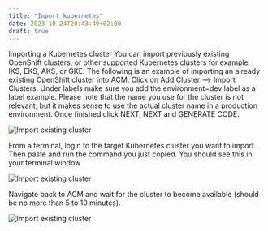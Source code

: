 ```yaml
---
title: "Import_kubernetes"
date: 2023-10-24T20:43:49+02:00
draft: true
---
```


Importing a Kubernetes cluster
You can import previously existing OpenShift clusters, or other supported Kubernetes clusters
for example, IKS, EKS, AKS, or GKE. The following is an example of importing an already
existing OpenShift cluster into ACM.
Click on Add Cluster --> Import Clusters. Under labels make sure you add the
environment=dev label as a label example.
Please note that the name you use for the cluster is not relevant, but it makes sense to
use the actual cluster name in a production environment. Once finished click NEXT, NEXT
and GENERATE CODE.

![Import existing cluster](/appendix_1.png)

From a terminal, login to the target Kubernetes cluster you want to import. Then paste and run
the command you just copied.
You should see this in your terminal window

![Import existing cluster](/appendix_2.png)

Navigate back to ACM and wait for the cluster to become available (should be no more than 5 to
10 minutes).

![Import existing cluster](/appendix_3.png)